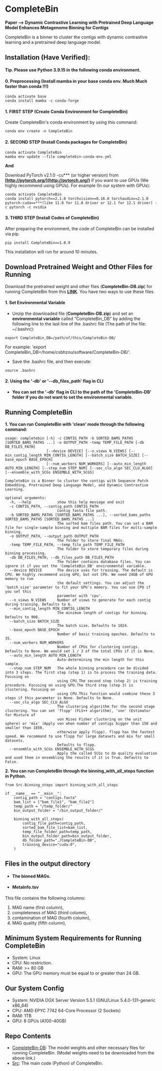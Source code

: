 # CompleteBin
**Paper --> Dynamic Contrastive Learning with Pretrained Deep Language Model Enhances Metagenome Binning for Contigs**

CompleteBin is a binner to cluster the contigs with dynamic contrastive learning and a pretrained deep language model.

## Installation (Have Verified):
#### Tip. Please use Python 3.9.15 in the following conda environment.
#### 0. Preprocessing (Install mamba in your base conda env. Much Much faster than conda !!!)
```
conda activate base
conda install mamba -c conda-forge
```

#### 1. FIRST STEP (Create Conda Environment for CompleteBin)
Create CompleteBin's conda environment by using this command:
```
conda env create -n CompleteBin
```
#### 2. SECOND STEP (Install Conda packages for CompleteBin)
```
conda activate CompleteBin
mamba env update --file completebin-conda-env.yml
```

**And**

Download PyTorch v2.1.0 -cu*** (or higher version) from **[http://pytorch.org/](http://pytorch.org/)** if you want to use GPUs (We highly recommend using GPUs). For example (In our system with GPUs):
```
conda activate CompleteBin
conda install pytorch==2.1.0 torchvision==0.16.0 torchaudio==2.1.0 pytorch-cuda==***(like 11.8 for 11.8 driver or 12.1 for 12.1 driver) -c pytorch -c nvidia
```

#### 3. THIRD STEP (Install Codes of CompleteBin)
After preparing the environment, the code of CompleteBin can be installed via pip. 
```
pip install CompleteBin==1.0.9
```
This installation will run for around 10 minutes.

## Download Pretrained Weight and Other Files for Running
Download the pretrained weight and other files (**CompleteBin-DB.zip**) for running CompleteBin from this **[LINK](https://drive.google.com/file/d/1MLpt68I7MVZPKvwkjCOgDi0yPLfWRz7E/view?usp=sharing)**.
You have two ways to use these files.


#### 1. Set Environmental Variable
- Unzip the downloaded file (**CompleteBin-DB.zip**) and set an **environmental variable** called "CompleteBin_DB" by adding the following line to the last line of the .bashrc file (The path of the file: ~/.bashrc):
```
export CompleteBin_DB=/path/of/this/CompleteBin-DB/
```
For example: 'export CompleteBin_DB=/home/csbhzou/software/CompleteBin-DB/'.

- Save the .bashrc file, and then execute:
```
source .bashrc
```

#### 2. Using the '-db' or '--db_files_path' flag in CLI

- **You can set the '-db' flag in CLI to the path of the 'CompleteBin-DB' folder if you do not want to set the environmental variable.**


## Running CompleteBin


**1.  You can run CompleteBin with 'clean' mode through the following command:**

```
usage: completebin [-h] -c CONTIG_PATH -b SORTED_BAMS_PATHS [SORTED_BAMS_PATHS ...] -o OUTPUT_PATH -temp TEMP_FILE_PATH [-db DB_FILES_PATH]
                   [--device DEVICE] [--n_views N_VIEWS] [--min_contig_length MIN_CONTIG_LENGTH] [--batch_size BATCH_SIZE] [--base_epoch BASE_EPOCH]
                   [--num_workers NUM_WORKERS] [--auto_min_length AUTO_MIN_LENGTH] [--step_num STEP_NUM] [--sec_clu_algo SEC_CLU_ALGO] [--ensemble_with_SCGs ENSEMBLE_WITH_SCGS]

CompleteBin is a Binner to cluster the contigs with Sequence Patch Embedding, Pretrained Deep Language Model, and Dynamic Contrastive Learning.

optional arguments:
  -h, --help            show this help message and exit
  -c CONTIG_PATH, --contig_path CONTIG_PATH
                        Contig fasta file path.
  -b SORTED_BAMS_PATHS [SORTED_BAMS_PATHS ...], --sorted_bams_paths SORTED_BAMS_PATHS [SORTED_BAMS_PATHS ...]
                        The sorted bam files path. You can set a BAM file for single-sample binning and multiple BAM files for multi-sample binning.
  -o OUTPUT_PATH, --output_path OUTPUT_PATH
                        The folder to store final MAGs.
  -temp TEMP_FILE_PATH, --temp_file_path TEMP_FILE_PATH
                        The folder to store temporary files during binning processing.
  -db DB_FILES_PATH, --db_files_path DB_FILES_PATH
                        The folder contains database files. You can ignore it if you set the 'CompleteBin_DB' environmental variable.
  --device DEVICE       The device uses for training. The default is CPU. We highly recommend using GPU, but not CPU. We need 24GB of GPU memory to run
                        the default settings. You can adjust the 'batch_size' parameter to fit your GPU's memory. You can use CPU if you set this
                        parameter with 'cpu'.
  --n_views N_VIEWS     Number of views to generate for each contig during training. Defaults to 6.
  --min_contig_length MIN_CONTIG_LENGTH
                        The minimum length of contigs for binning. Defaults to 900.
  --batch_size BATCH_SIZE
                        The batch size. Defaults to 1024.
  --base_epoch BASE_EPOCH
                        Number of basic training epoches. Defaults to 35.
  --num_workers NUM_WORKERS
                        Number of CPUs for clustering contigs. Defaults to None. We would set 1 / 3 of the total CPUs if it is None.
  --auto_min_length AUTO_MIN_LENGTH
                        Auto-determining the min length for this sample.
  --step_num STEP_NUM   The whole binning procedure can be divided into 3 steps. The first step (step 1) is to process the training data. Focusing on
                        using CPU.The second step (step 2) is training procedure. Focusing on using GPU.The third step (step 3) is clustering. Focusing on
                        using CPU.This function would combine these 3 steps if this parameter is None. Defaults to None.
  --sec_clu_algo SEC_CLU_ALGO
                        The clustering algorithm for the second stage clustering. You can set 'flspp' (FLS++ algorithm), 'von' (Estimator for Mixture of
                        von Mises Fisher clustering on the unit sphere) or 'mix' (Apply von when number of contigs bigger than 150 and smaller than 1850,
                        otherwise apply flspp). flspp has the fastest speed. We recommand to use flspp for large datasets and mix for small datasets.
                        Defaults to flspp.
  --ensemble_with_SCGs ENSEMBLE_WITH_SCGS
                        Apply the called SCGs to do quality evaluation and used them in ensembling the results if it is True. Defaults to False.
```


**2.  You can run CompleteBin through the **binning_with_all_steps** function in Python.**

```
from Src.Binning_steps import binning_with_all_steps

if __name__ == "__main__":
    contig_path = "contigs.fasta"
    bam_list = ["bam_file1", "bam_file2"]
    temp_path = "/temp_folder/"
    bin_output_folder = "/bin_output_folder/"

    binning_with_all_steps(
        contig_file_path=contig_path,
        sorted_bam_file_list=bam_list,
        temp_file_folder_path=temp_path,
        bin_output_folder_path=bin_output_folder,
        db_folder_path="./CompleteBin-DB",
        training_device="cuda:0",
    )
```

## Files in the output directory
- #### The binned MAGs.

- #### MetaInfo.tsv
This file contains the following columns: 

1. MAG name (first column), 
2. completeness of MAG (third column), 
3. contamination of MAG (fourth column), 
4. MAG quality (fifth column),

## Minimum System Requirements for Running CompleteBin
- System: Linux
- CPU: No restriction.
- RAM: >= 80 GB
- GPU: The GPU memory must be equal to or greater than 24 GB.

## Our System Config
- System: NVIDIA DGX Server Version 5.5.1 (GNU/Linux 5.4.0-131-generic x86_64)
- CPU: AMD EPYC 7742 64-Core Processor (2 Sockets)
- RAM: 1TB
- GPU: 8 GPUs (A100-40GB)

## Repo Contents
- [CompleteBin-DB](./CompleteBin-DB): The model weights and other necessary files for running CompleteBin. (Model weights need to be downloaded from the above link.)
- [Src](./CompleteBin): The main code (Python) of CompleteBin.






